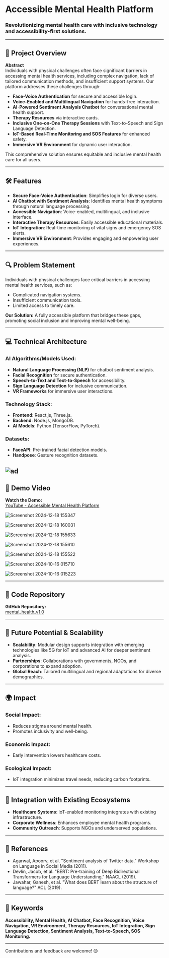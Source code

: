 # Accessible Mental Health Platform

### Revolutionizing mental health care with inclusive technology and accessibility-first solutions.

---

## 🌟 Project Overview

**Abstract**  
Individuals with physical challenges often face significant barriers in accessing mental health services, including complex navigation, lack of tailored communication methods, and insufficient support systems. Our platform addresses these challenges through:

- **Face-Voice Authentication** for secure and accessible login.  
- **Voice-Enabled and Multilingual Navigation** for hands-free interaction.  
- **AI-Powered Sentiment Analysis Chatbot** for conversational mental health support.  
- **Therapy Resources** via interactive cards.  
- **Inclusive One-on-One Therapy Sessions** with Text-to-Speech and Sign Language Detection.  
- **IoT-Based Real-Time Monitoring and SOS Features** for enhanced safety.  
- **Immersive VR Environment** for dynamic user interaction.

This comprehensive solution ensures equitable and inclusive mental health care for all users.

---

## 🛠 Features

- **Secure Face-Voice Authentication**: Simplifies login for diverse users.  
- **AI Chatbot with Sentiment Analysis**: Identifies mental health symptoms through natural language processing.  
- **Accessible Navigation**: Voice-enabled, multilingual, and inclusive interface.  
- **Interactive Therapy Resources**: Easily accessible educational materials.  
- **IoT Integration**: Real-time monitoring of vital signs and emergency SOS alerts.  
- **Immersive VR Environment**: Provides engaging and empowering user experiences.

---

## 🔍 Problem Statement

Individuals with physical challenges face critical barriers in accessing mental health services, such as:

- Complicated navigation systems.
- Insufficient communication tools.  
- Limited access to timely care.

**Our Solution:** A fully accessible platform that bridges these gaps, promoting social inclusion and improving mental well-being.

---

## 💻 Technical Architecture

### AI Algorithms/Models Used:
- **Natural Language Processing (NLP)** for chatbot sentiment analysis.  
- **Facial Recognition** for secure authentication.  
- **Speech-to-Text and Text-to-Speech** for accessibility.  
- **Sign Language Detection** for inclusive communication.  
- **VR Frameworks** for immersive user interactions.

### Technology Stack:
- **Frontend**: React.js, Three.js.  
- **Backend**: Node.js, MongoDB.  
- **AI Models**: Python (TensorFlow, PyTorch).  

### Datasets:
- **FaceAPI**: Pre-trained facial detection models.  
- **Handpose**: Gesture recognition datasets.  

![ad](https://github.com/user-attachments/assets/998ea16e-b509-41b2-943a-b0814aca4410)
---

## 🔗 Demo Video

**Watch the Demo:**  
[YouTube - Accessible Mental Health Platform](https://youtu.be/cBjXdItvFVY)

![Screenshot 2024-12-18 155347](https://github.com/user-attachments/assets/a350c2a7-6d51-448a-8670-5d169dcb9f65)

![Screenshot 2024-12-18 160031](https://github.com/user-attachments/assets/4f2ab233-6ab6-4cd3-a6ed-de292a2a088c)

![Screenshot 2024-12-18 155633](https://github.com/user-attachments/assets/659ad7b4-29b8-437c-93c0-98cba5083886)

![Screenshot 2024-12-18 155610](https://github.com/user-attachments/assets/f84cbc92-d624-4204-be8a-3738f3c62e1f)

![Screenshot 2024-12-18 155522](https://github.com/user-attachments/assets/a06f2774-4162-49bb-84f1-a216eb4b03bc)

![Screenshot 2024-10-16 015710](https://github.com/user-attachments/assets/b4990874-96af-4b37-a6f4-0ecc471c5414)

![Screenshot 2024-10-16 015223](https://github.com/user-attachments/assets/70db01b4-00dc-453b-8ecf-5dced8c6c967)

---

## 📂 Code Repository

**GitHub Repository:**  
[mental_health_v1.0](https://github.com/ak8057/mental_health_v1.0.git)

---

## 🚀 Future Potential & Scalability

- **Scalability**: Modular design supports integration with emerging technologies like 5G for IoT and advanced AI for deeper sentiment analysis.  
- **Partnerships**: Collaborations with governments, NGOs, and corporations to expand adoption.  
- **Global Reach**: Tailored multilingual and regional adaptations for diverse demographics.  

---

## 🌍 Impact

### Social Impact:
- Reduces stigma around mental health.  
- Promotes inclusivity and well-being.

### Economic Impact:
- Early intervention lowers healthcare costs.  

### Ecological Impact:
- IoT integration minimizes travel needs, reducing carbon footprints.

---

## 🤝 Integration with Existing Ecosystems

- **Healthcare Systems**: IoT-enabled monitoring integrates with existing infrastructure.  
- **Corporate Wellness**: Enhances employee mental health programs.  
- **Community Outreach**: Supports NGOs and underserved populations.  

---

## 📘 References

- Agarwal, Apoorv, et al. "Sentiment analysis of Twitter data." Workshop on Language in Social Media (2011).  
- Devlin, Jacob, et al. "BERT: Pre-training of Deep Bidirectional Transformers for Language Understanding." NAACL (2019).  
- Jawahar, Ganesh, et al. "What does BERT learn about the structure of language?" ACL (2019).  

---

## 🎯 Keywords

**Accessibility, Mental Health, AI Chatbot, Face Recognition, Voice Navigation, VR Environment, Therapy Resources, IoT Integration, Sign Language Detection, Sentiment Analysis, Text-to-Speech, SOS Monitoring.**

---

Contributions and feedback are welcome! 😊  
